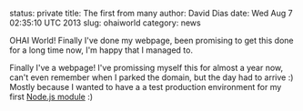 status: private
title: The first from many
author: David Dias
date: Wed Aug 7 02:35:10 UTC 2013
slug: ohaiworld
category: news

<p>
  OHAI World! Finally I've done my webpage, been promising to get this done for a long time now, I'm happy that I managed to.  
</p>
<p>
  
</p>



Finally I've a webpage! I've promissing myself this for almost a year now, can't even remember when I parked the domain, but the day had to arrive :) Mostly because I wanted to have a a test production environment for my first <a href="https://npmjs.org/">Node.js module</a> :)
</p>
</p>